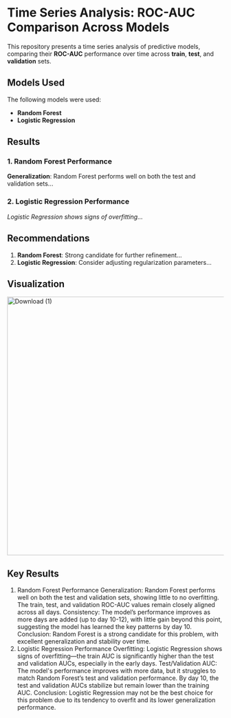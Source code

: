 # Time Series Analysis: ROC-AUC Comparison Across Models

This repository presents a time series analysis of predictive models, comparing their **ROC-AUC** performance over time across **train**, **test**, and **validation** sets.

## Models Used

The following models were used:
- **Random Forest**
- **Logistic Regression**

## Results

### 1. Random Forest Performance

**Generalization**: Random Forest performs well on both the test and validation sets...

### 2. Logistic Regression Performance

_Logistic Regression shows signs of overfitting..._

## Recommendations

1. **Random Forest**: Strong candidate for further refinement...
2. **Logistic Regression**: Consider adjusting regularization parameters...

## Visualization

<img src="https://github.com/user-attachments/assets/fbe7396e-daae-4ac9-b3bc-9d753bd1344d" alt="Download (1)" width="600"/>

## Key Results
1. Random Forest Performance
Generalization: Random Forest performs well on both the test and validation sets, showing little to no overfitting. The train, test, and validation ROC-AUC values remain closely aligned across all days.
Consistency: The model’s performance improves as more days are added (up to day 10-12), with little gain beyond this point, suggesting the model has learned the key patterns by day 10.
Conclusion: Random Forest is a strong candidate for this problem, with excellent generalization and stability over time.
2. Logistic Regression Performance
Overfitting: Logistic Regression shows signs of overfitting—the train AUC is significantly higher than the test and validation AUCs, especially in the early days.
Test/Validation AUC: The model's performance improves with more data, but it struggles to match Random Forest’s test and validation performance. By day 10, the test and validation AUCs stabilize but remain lower than the training AUC.
Conclusion: Logistic Regression may not be the best choice for this problem due to its tendency to overfit and its lower generalization performance.
